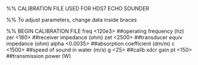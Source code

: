 %% CALIBRATION FILE USED FOR HDS7 ECHO SOUNDER

%% To adjust parameters, change data inside braces

%% BEGIN CALIBRATION FILE
freq <120e3> ##operating frequency (hz)
zer <180> ##receiver impedance (ohm)
zet <2500> ##transducer equiv impedance (ohm)
alpha <0.0035> ##absorption coefficient (dm/m)
c <1500> ##speed of sound in water (m/s)
g <25> ##calib xdcr gain
pt <150> ##transmission power (W)